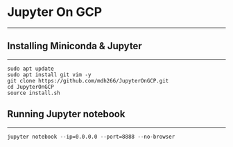 # Jupyter On GCP
---------------------------
 

## Installing Miniconda & Jupyter
---------------------------------------------

    sudo apt update
    sudo apt install git vim -y
    git clone https://github.com/mdh266/JupyterOnGCP.git
    cd JupyterOnGCP
    source install.sh


## Running Jupyter notebook
--------------------------------------

    jupyter notebook --ip=0.0.0.0 --port=8888 --no-browser
